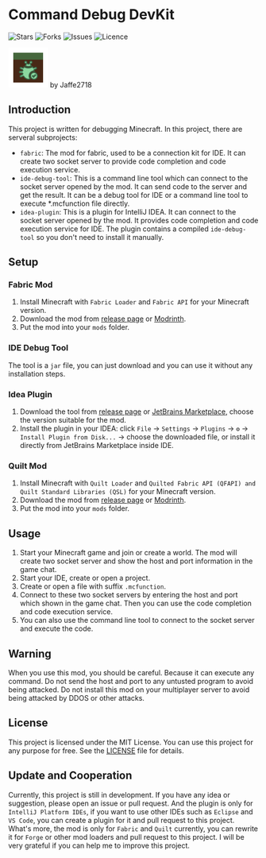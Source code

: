 # Command Debug DevKit

![Stars](https://img.shields.io/github/stars/Jaffe2718/Command-Debug-DevKit?style=flat-square)
![Forks](https://img.shields.io/github/forks/Jaffe2718/Command-Debug-DevKit?style=flat-square)
![Issues](https://img.shields.io/github/issues/Jaffe2718/Command-Debug-DevKit?style=flat-square)
![Licence](https://img.shields.io/github/license/Jaffe2718/Command-Debug-DevKit?style=flat-square)

![icon](idea-plugin/src/main/resources/META-INF/pluginIcon.svg) 
by Jaffe2718

## Introduction
This project is written for debugging Minecraft. In this project, there are serveral subprojects:
- `fabric`: The mod for fabric, used to be a connection kit for IDE. It can create two socket server to provide code completion and code execution service.
- `ide-debug-tool`: This is a command line tool which can connect to the socket server opened by the mod. It can send code to the server and get the result. It can be a debug tool for IDE or a command line tool to execute *.mcfunction file directly.
- `idea-plugin`: This is a plugin for IntelliJ IDEA. It can connect to the socket server opened by the mod. It provides code completion and code execution service for IDE. The plugin contains a compiled `ide-debug-tool` so you don't need to install it manually.

## Setup

### Fabric Mod
1. Install Minecraft with `Fabric Loader` and `Fabric API` for your Minecraft version.
2. Download the mod from [release page](https://github.com/Jaffe2718/Command-Debug-DevKit/releases) or [Modrinth](https://modrinth.com/mod/command-debug-service).
3. Put the mod into your `mods` folder.

### IDE Debug Tool
The tool is a `jar` file, you can just download and you can use it without any installation steps.

### Idea Plugin
1. Download the tool from [release page](https://github.com/Jaffe2718/Command-Debug-DevKit/releases) or [JetBrains Marketplace](https://plugins.jetbrains.com/plugin/22587-minecraft-command-devkit), choose the version suitable for the mod.
2. Install the plugin in your IDEA: click `File` -> `Settings` -> `Plugins` -> `⚙️` -> `Install Plugin from Disk...` -> choose the downloaded file, or install it directly from JetBrains Marketplace inside IDE.

### Quilt Mod
1. Install Minecraft with `Quilt Loader` and `Quilted Fabric API (QFAPI) and Quilt Standard Libraries (QSL)` for your Minecraft version.
2. Download the mod from [release page](https://github.com/Jaffe2718/Command-Debug-DevKit/releases) or [Modrinth](https://modrinth.com/mod/command-debug-service).
3. Put the mod into your `mods` folder.

## Usage
1. Start your Minecraft game and join or create a world. The mod will create two socket server and show the host and port information in the game chat.
2. Start your IDE, create or open a project.
3. Create or open a file with suffix `.mcfunction`.
4. Connect to these two socket servers by entering the host and port which shown in the game chat. Then you can use the code completion and code execution service.
5. You can also use the command line tool to connect to the socket server and execute the code.


## Warning
When you use this mod, you should be careful.
Because it can execute any command.
Do not send the host and port to any untusted program to avoid being attacked.
Do not install this mod on your multiplayer server to avoid being attacked by DDOS or other attacks.

## License
This project is licensed under the MIT License.
You can use this project for any purpose for free.
See the [LICENSE](LICENSE) file for details.

## Update and Cooperation
Currently, this project is still in development. 
If you have any idea or suggestion,
please open an issue or pull request.
And the plugin is only for `IntelliJ Platform IDEs`, 
if you want to use other IDEs such as `Eclipse` and `VS Code`,
you can create a plugin for it and pull request to this project.
What's more, the mod is only for `Fabric` and `Quilt` currently,
you can rewrite it for `Forge` or other mod loaders and pull request to this project.
I will be very grateful if you can help me to improve this project.